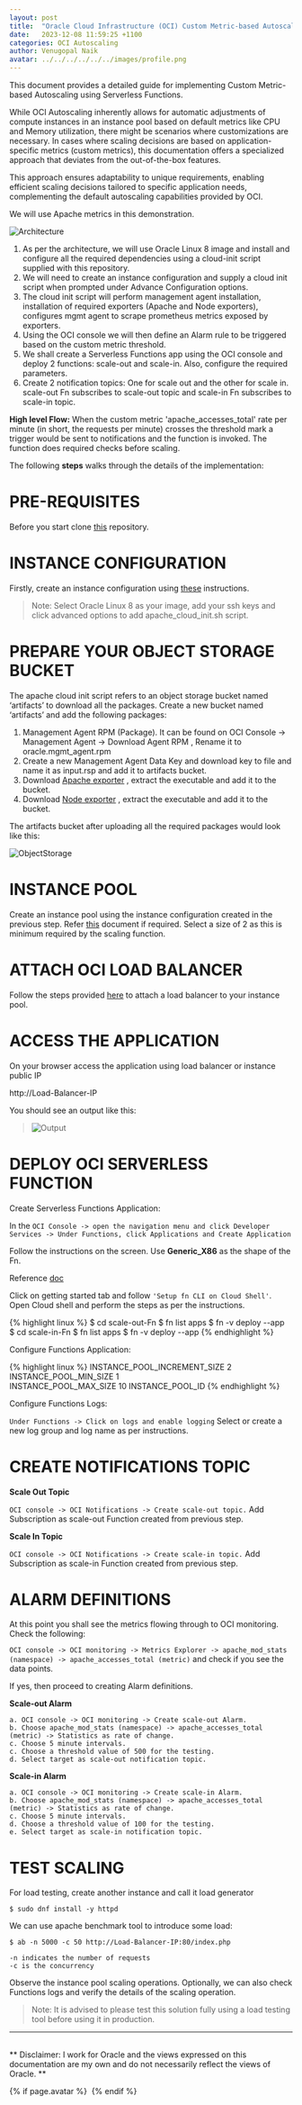 ```yaml
---
layout: post
title:  "Oracle Cloud Infrastructure (OCI) Custom Metric-based Autoscaling using Serverless Functions"
date:   2023-12-08 11:59:25 +1100
categories: OCI Autoscaling
author: Venugopal Naik
avatar: ../../../../../../images/profile.png
---
```


This document provides a detailed guide for implementing Custom Metric-based Autoscaling using Serverless Functions. 

While OCI Autoscaling inherently allows for automatic adjustments of compute instances in an instance pool based on default metrics like CPU and Memory utilization, there might be scenarios where customizations are necessary. In cases where scaling decisions are based on application-specific metrics (custom metrics), this documentation offers a specialized approach that deviates from the out-of-the-box features. 

This approach ensures adaptability to unique requirements, enabling efficient scaling decisions tailored to specific application needs, complementing the default autoscaling capabilities provided by OCI.

We will use Apache metrics in this demonstration.


![Architecture](../../../../../../images/arch.png)


1. As per the architecture, we will use Oracle Linux 8 image and install and configure all the required dependencies using a cloud-init script supplied with this repository.
2. We will need to create an instance configuration and supply a cloud init script when prompted under Advance Configuration options.
3. The cloud init script will perform management agent installation, installation of required exporters (Apache and Node exporters), configures mgmt agent to scrape prometheus metrics exposed by exporters.
4. Using the OCI console we will then define an Alarm rule to be triggered based on the custom metric threshold.
5. We shall create a Serverless Functions app using the OCI console and deploy 2 functions: scale-out and scale-in. Also, configure the required parameters.
6. Create 2 notification topics: One for scale out and the other for scale in. scale-out Fn subscribes to scale-out topic and scale-in Fn subscribes to scale-in topic.

<b>High level Flow:</b> When the custom metric 'apache_accesses_total' rate per minute (in short, the requests per minute) crosses the threshold mark a trigger would be sent to notifications and the function is invoked. The function does required checks before scaling.

The following <b>steps</b> walks through the details of the implementation:

<h1>PRE-REQUISITES</h1>

Before you start clone [this](https://github.com/naikvenu/autoscaling/blob/main/apache_cloud_init.sh) repository.

<h1>INSTANCE CONFIGURATION</h1>

Firstly, create an instance configuration using [these](https://docs.oracle.com/en-us/iaas/Content/Compute/Tasks/creatinginstanceconfig.htm) instructions.

> Note: Select Oracle Linux 8 as your image, add your ssh keys and click advanced options to add apache_cloud_init.sh script.

<h1>PREPARE YOUR OBJECT STORAGE BUCKET</h1>

The apache cloud init script refers to an object storage bucket named ‘artifacts’ to download all the packages.
Create a new bucket named ‘artifacts’ and add the following packages:

1. Management Agent RPM (Package). It can be found on OCI Console -> Management Agent -> Download Agent RPM , Rename it to oracle.mgmt_agent.rpm
2. Create a new Management Agent Data Key and download key to file and name it as input.rsp and add it to artifacts bucket.
3. Download [Apache exporter](https://github.com/Lusitaniae/apache_exporter/releases/download/v1.0.3/apache_exporter-1.0.3.linux-386.tar.gz) , extract the executable and add it to the bucket.
4. Download [Node exporter](https://github.com/prometheus/node_exporter/releases/download/v1.7.0/node_exporter-1.7.0.linux-386.tar.gz) , extract the executable and add it to the bucket.

The artifacts bucket after uploading all the required packages would look like this:

![ObjectStorage](../../../../../../images/obj.png)

<h1>INSTANCE POOL</h1>

Create an instance pool using the instance configuration created in the previous step. Refer [this](https://docs.oracle.com/en-us/iaas/Content/Compute/Tasks/creatinginstancepool.htm) document if required. 
Select a size of 2 as this is minimum required by the scaling function.

<h1>ATTACH OCI LOAD BALANCER</h1>

Follow the steps provided [here](https://docs.oracle.com/en-us/iaas/Content/Compute/Tasks/updatinginstancepool_topic-To_attach_a_load_balancer_to_an_instance_pool.htm) to attach a load balancer to your instance pool.

<h1>ACCESS THE APPLICATION</h1>

On your browser access the application using load balancer or instance public IP

http://Load-Balancer-IP

You should see an output like this:

>![Output](../../../../../../images/output.png)

<h1>DEPLOY OCI SERVERLESS FUNCTION</h1>

Create Serverless Functions Application:

In the `OCI Console -> open the navigation menu and click Developer Services -> Under Functions, click Applications and Create Application`

Follow the instructions on the screen. Use <b>Generic_X86</b> as the shape of the Fn.

Reference [doc](https://docs.oracle.com/en-us/iaas/Content/Functions/Tasks/functionscreatingapps.htm)

Click on getting started tab and follow `'Setup fn CLI on Cloud Shell'`. Open Cloud shell and perform the steps as per the instructions.

{% highlight linux %}
$ cd scale-out-Fn
$ fn list apps
$ fn -v deploy --app <app-name>    
$ cd scale-in-Fn
$ fn list apps
$ fn -v deploy --app <app-name>
{% endhighlight %}
    
Configure Functions Application:

{% highlight linux %}
INSTANCE_POOL_INCREMENT_SIZE 2
INSTANCE_POOL_MIN_SIZE	1	
INSTANCE_POOL_MAX_SIZE	10
INSTANCE_POOL_ID  <pool-id>
{% endhighlight %}

Configure Functions Logs:
    
`Under Functions -> Click on logs and enable logging` Select or create a new log group and log name as per instructions.


<h1>CREATE NOTIFICATIONS TOPIC</h1>

<b>Scale Out Topic</b>
    
`OCI console -> OCI Notifications -> Create scale-out topic.`
Add Subscription as scale-out Function created from previous step.

<b>Scale In Topic</b>
    
`OCI console -> OCI Notifications -> Create scale-in topic.`
Add Subscription as scale-in Function created from previous step.

<h1>ALARM DEFINITIONS </h1>

At this point you shall see the metrics flowing through to OCI monitoring. Check the following:

`OCI console -> OCI monitoring -> Metrics Explorer -> apache_mod_stats (namespace) -> apache_accesses_total (metric)` and check if you see the data points.

If yes, then proceed to creating Alarm definitions.

<b>Scale-out Alarm</b>

    a. OCI console -> OCI monitoring -> Create scale-out Alarm. 
    b. Choose apache_mod_stats (namespace) -> apache_accesses_total (metric) -> Statistics as rate of change.
    c. Choose 5 minute intervals.
    c. Choose a threshold value of 500 for the testing.
    d. Select target as scale-out notification topic.

<b>Scale-in Alarm</b>

    a. OCI console -> OCI monitoring -> Create scale-in Alarm. 
    b. Choose apache_mod_stats (namespace) -> apache_accesses_total (metric) -> Statistics as rate of change.
    c. Choose 5 minute intervals.
    d. Choose a threshold value of 100 for the testing.
    e. Select target as scale-in notification topic.

<h1>TEST SCALING</h1>

For load testing, create another instance and call it load generator

    $ sudo dnf install -y httpd

We can use apache benchmark tool to introduce some load:

    $ ab -n 5000 -c 50 http://Load-Balancer-IP:80/index.php

    -n indicates the number of requests
    -c is the concurrency

Observe the instance pool scaling operations. Optionally, we can also check Functions logs and verify the details of the scaling operation.

> Note: It is advised to please test this solution fully using a load testing   
        tool before using it in production.

---
<br>
** Disclaimer: I work for Oracle and the views expressed on this documentation are my own and do not necessarily reflect the views of Oracle. ** 

{% if page.avatar %}
<img src="{{ page.avatar1 }}"
alt="" class="author-photo">
{% endif %}






